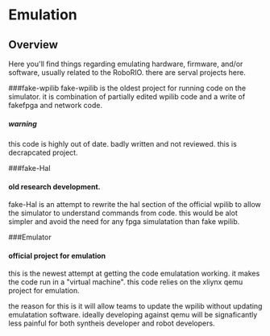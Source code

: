 # Emulation
## Overview
Here you'll find things regarding emulating hardware, firmware, and/or software, usually related to the RoboRIO.
there are serval projects here.

###fake-wpilib 
fake-wpilib is the oldest project for running code on the simulator.
it is combination of partially edited wpilib code and a write of 
fakefpga and network code.

##### warning
this code is highly out of date. badly written and not reviewed.
this is decrapcated project.


###fake-Hal 
#### old research development.
fake-Hal is an attempt to rewrite the hal section of the official wpilib to allow  
the simulator to understand commands from code. this would be alot simpler and avoid
the need for any fpga simulatation than fake wpilib.




###Emulator
#### official project for emulation
this is the newest attempt at getting the code emulatation working. 
it makes the code run in a "virtual machine".
this code relies on the xliynx qemu project for emulation. 

the reason for this is it will allow teams to update the wpilib without updating  
emulatation software. ideally developing against qemu will be signaficantly less painful for both
syntheis developer and robot developers.
